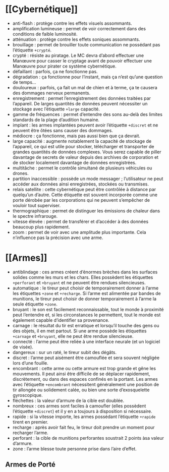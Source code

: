 # [[Cybernétique]]
+ anti-flash : protège contre les effets visuels assommants.
+ amplification lumineuse : permet de voir correctement dans des conditions de faible luminosité.
+ atténuation : protège contre les effets soniques assommants.
+ brouillage : permet de brouiller toute communication ne possédant pas l’étiquette `+crypté`.
+ crypté : résiste au piratage. Le MC devra d’abord effectuer une Manœuvre pour casser le cryptage avant de pouvoir effectuer une Manœuvre pour pirater ce système cybernétique.
+ défaillant : parfois, ça ne fonctionne pas.
+ dégradation : ça fonctionne pour l’instant, mais ça n’est qu’une question de temps…
+ douloureux : parfois, ça fait un mal de chien et à terme, ça te causera des dommages nerveux permanents.
+ enregistrement : permet l’enregistrement des données traitées par l’appareil. De larges quantités de données peuvent nécessiter un stockage avec l’étiquette `+large` capacité.
+ gamme de fréquences : permet d’entendre des sons au-delà des limites standards de la plage d’audition humaine.
+ implant : les armes implantées peuvent avoir l’étiquette `+discret` et ne peuvent être ôtées sans causer des dommages.
+ médiocre : ça fonctionne, mais pas aussi bien que ça devrait.
+ large capacité : augmente notablement la capacité de stockage de l’appareil, ce qui est utile pour stocker, télécharger et transporter de grandes quantités de données complexes. Vous serez capable de piller davantage de secrets de valeur depuis des archives de corporation et de stocker localement davantage de données enregistrées.
+ multitâche : permet le contrôle simultané de plusieurs véhicules ou drones.
+ partition inaccessible : possède un mode messager ; l’utilisateur ne peut accéder aux données ainsi enregistrées, stockées ou transmises.
+ relais satellite : cette cybernétique peut être contrôlée à distance par quelqu’un d’autre. Cette étiquette est souvent incorporée comme une porte dérobée par les corporations qui ne peuvent s’empêcher de vouloir tout superviser.
+ thermographique : permet de distinguer les émissions de chaleur dans le spectre infrarouge.
+ vitesse élevée : permet de transférer et d’accéder à des données beaucoup plus rapidement.
+ zoom : permet de voir avec une amplitude plus importante. Cela n’influence pas la précision avec une arme.

# [[Armes]]

+ antiblindage : ces armes créent d’énormes brèches dans les surfaces solides comme les murs et les chars. Elles possèdent les étiquettes `+perforant` et `+bruyant` et ne peuvent être rendues silencieuses.
+ automatique : le tireur peut choisir de temporairement donner à l’arme les étiquettes `+zone` et `+recharge`. Si l’arme est alimentée par bandes de munitions, le tireur peut choisir de donner temporairement à l’arme la seule étiquette `+zone`.
+ bruyant : le son est facilement reconnaissable, tout le monde à proximité peut l’entendre et, si les circonstances le permettent, tout le monde est également capable d’identifier sa provenance.
+ carnage : le résultat du tir est erratique et lorsqu’il touche des gens ou des objets, il en met partout. Si une arme possède les étiquettes `+carnage` et `+bruyant`, elle ne peut être rendue silencieuse.
+ connecté : l’arme peut être reliée à une interface neurale (et un logiciel de visée).
+ dangereux : sur un raté, le tireur subit des dégâts.
+ discret : l’arme peut aisément être camouflée et sera souvent négligée lors d’une fouille.
+ encombrant : cette arme ou cette armure est trop grande et gêne les mouvements. Il peut ainsi être difficile de se déplacer rapidement, discrètement, ou dans des espaces confinés en la portant. Les armes avec l’étiquette `+encombrant` nécessitent généralement une position de tir allongée ou solidement calée, ou bien une sorte d’exosquelette gyroscopique.
+ fléchettes : la valeur d’armure de la cible est doublée.
+ nombreux : ces armes sont faciles à camoufler (elles possèdent l’étiquette `+discret`) et il y en a toujours à disposition si nécessaire.
+ rapide : si la vitesse importe, les armes possédant l’étiquette `+rapide` tirent en premier.
+ recharge : après avoir fait feu, le tireur doit prendre un moment pour recharger l’arme.
+ perforant : la cible de munitions perforantes soustrait 2 points àsa valeur d’armure.
+ zone : l’arme blesse toute personne prise dans l’aire d’effet.
## Armes de Porté
